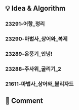 ## 💡 Idea & Algorithm <!-- 핵심 아이디어 및 알고리즘 -->
### 23291-어항_정리  
### 23290-마법사_상어와_복제  
### 23289-온풍기_안녕!  
### 23288-주사위_굴리기_2  
### 21611-마법사_상어와_블리자드  
## 💬 Comment <!-- 후기 -->
